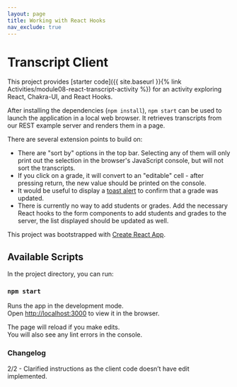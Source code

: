 ```yaml
---
layout: page
title: Working with React Hooks
nav_exclude: true
---
```


# Transcript Client

This project provides [starter code]({{ site.baseurl }}{% link Activities/module08-react-transcript-activity %}) for an activity exploring React, Chakra-UI, and React Hooks.

After installing the dependencies (`npm install`), `npm start` can be used to launch the application in a local web browser. It retrieves transcripts from our REST example server and renders them in a page.

There are several extension points to build on:
* There are "sort by" options in the top bar. Selecting any of them will only print out the selection in the browser's JavaScript console, but will not sort the transcripts.
* If you click on a grade, it will convert to an "editable" cell - after pressing return, the new value should be printed on the console.
* It would be useful to display a [toast alert](https://chakra-ui.com/docs/components/toast) to confirm that a grade was updated.
* There is currently no way to add students or grades. Add the necessary React hooks to the form components to add students and grades to the server, the list displayed should be updated as well.

This project was bootstrapped with [Create React App](https://github.com/facebook/create-react-app).

## Available Scripts

In the project directory, you can run:

### `npm start`

Runs the app in the development mode.\
Open [http://localhost:3000](http://localhost:3000) to view it in the browser.

The page will reload if you make edits.\
You will also see any lint errors in the console.

### Changelog
2/2 - Clarified instructions as the client code doesn’t have edit implemented.